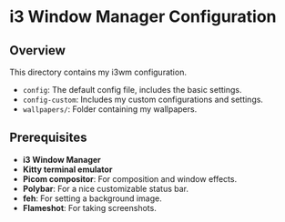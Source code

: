 # i3 Window Manager Configuration

## Overview

This directory contains my i3wm configuration.
- `config`: The default config file, includes the basic settings.
- `config-custom`: Includes my custom configurations and settings.
- `wallpapers/`: Folder containing my wallpapers.

## Prerequisites

- **i3 Window Manager**
- **Kitty terminal emulator**
- **Picom compositor**: For composition and window effects.
- **Polybar**: For a nice customizable status bar.
- **feh**: For setting a background image.
- **Flameshot**: For taking screenshots.
